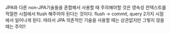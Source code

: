 JPA와 다른 non-JPA기술들을 혼합해서 사용할 때 주의해야할 것은 영속성 컨텍스트를 적절한 시점에서 flush 해주어야 된다는 것이다.
flush -> commit, query 2가지 시점에서 일어나게 된다.
따라서 JPA 의존적인 기술을 사용할 때는 상관없지만 그렇지 않을때는 주의!!
